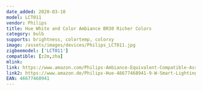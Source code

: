 ```yaml
---
date_added: 2020-03-10
model: LCT011
vendor: Philips
title: Hue White and Color Ambiance BR30 Richer Colors
category: bulb
supports: brightness, colortemp, colorxy
image: /assets/images/devices/Philips_LCT011.jpg
zigbeemodel: ['LCT011'] 
compatible: [z2m,zha]
mlink: 
link: https://www.amazon.com/Philips-Ambiance-Equivalent-Compatible-Assistant/dp/B071YXBZP5/
link2: https://www.amazon.de/Philips-Hue-46677468941-9-W-Smart-Lighting/dp/B071ZLLLCC
EAN: 46677468941
---
```

